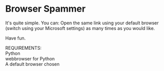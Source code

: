 # Browser Spammer
It's quite simple.
You can:
Open the same link using your default browser (switch using your Microsoft settings) as many times as you would like.

Have fun.

REQUIREMENTS:                                                                               
Python                                                                                                                  
webbrowser for Python                                                                          
A default browser chosen
